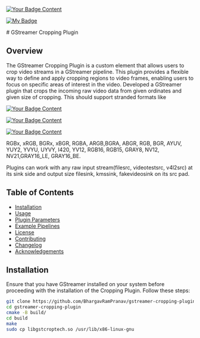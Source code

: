 <p align="left">
  <a href="https://your-link-here" target="_blank">
    <img src="https://img.shields.io/badge/Format-YUY2-Color" alt="Your Badge Content" />
  </a>
</p>
<p align="left">
  <a href="https://your-link-here" target="_blank">
    <img src="https://img.shields.io/badge/My%20Badge-Green" alt="My Badge" />
  </a>
</p>
# GStreamer Cropping Plugin

## Overview

The GStreamer Cropping Plugin is a custom element that allows users to crop video streams in a GStreamer pipeline. This plugin provides a flexible way to define and apply cropping regions to video frames, enabling users to focus on specific areas of interest in the video.
Developed a GStreamer plugin that crops the incoming raw video data from given ordinates and given size of cropping. 
This should support stranded formats like 
<p align="left">
  <a href="https://your-link-here" target="_blank">
    <img src="https://img.shields.io/badge/Format-RGBx-Color" alt="Your Badge Content" />
  </a>
</p>
<p align="left">
  <a href="https://your-link-here" target="_blank">
    <img src="https://img.shields.io/badge/Format-YUY2-Color" alt="Your Badge Content" />
  </a>
</p>
<p align="left">
  <a href="https://your-link-here" target="_blank">
    <img src="https://img.shields.io/badge/Format-xRGB-Color" alt="Your Badge Content" />
  </a>
</p>
RGBx, xRGB, BGRx, xBGR, RGBA, ARGB,BGRA, ABGR, RGB, BGR, AYUV, YUY2, YVYU, UYVY, I420, YV12, RGB16, RGB15, GRAY8, NV12, NV21,GRAY16_LE, GRAY16_BE.

Plugins can work with any raw input stream(filesrc, videotestsrc, v4l2src) at its sink side and output size filesink, kmssink, fakevideosink on its src pad.

## Table of Contents

- [Installation](#installation)
- [Usage](#usage)
- [Plugin Parameters](#plugin-parameters)
- [Example Pipelines](#example-pipelines)
- [License](#license)
- [Contributing](#contributing)
- [Changelog](#changelog)
- [Acknowledgements](#acknowledgements)

## Installation

Ensure that you have GStreamer installed on your system before proceeding with the installation of the Cropping Plugin. Follow these steps:

```bash
git clone https://github.com/BhargavRamPranav/gstreamer-cropping-plugin.git
cd gstreamer-cropping-plugin
cmake -B build/
cd build
make
sudo cp libgstcroptech.so /usr/lib/x86-linux-gnu

